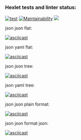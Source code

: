### Hexlet tests and linter status:

[![test](https://github.com/Helirray/python-project-lvl2/actions/workflows/github-actions-demo.yml/badge.svg)](https://github.com/Helirray/python-project-lvl2/actions/workflows/github-actions-demo.yml)
[![Maintainability](https://api.codeclimate.com/v1/badges/9f152df646c4777abc9a/maintainability)](https://codeclimate.com/github/Helirray/python-project-lvl2/maintainability)
<a href="https://codeclimate.com/github/Helirray/python-project-lvl2/test_coverage"><img src="https://api.codeclimate.com/v1/badges/9f152df646c4777abc9a/test_coverage" /></a>

json json flat:

[![asciicast](https://asciinema.org/a/NJd10EIHzbYO9YG12iT1ldhpM.svg)](https://asciinema.org/a/NJd10EIHzbYO9YG12iT1ldhpM)

json yaml flat:

[![asciicast](https://asciinema.org/a/U8z47HKGxbnbaKvwuZiQQqMDY.svg)](https://asciinema.org/a/U8z47HKGxbnbaKvwuZiQQqMDY)

json json tree:

[![asciicast](https://asciinema.org/a/x9pXu7t41ZumDpiydHh6zxHFt.svg)](https://asciinema.org/a/x9pXu7t41ZumDpiydHh6zxHFt)

json yaml tree:

[![asciicast](https://asciinema.org/a/443978.svg)](https://asciinema.org/a/443978)

json json plain format:

[![asciicast](https://asciinema.org/a/hjCUnFXfTIcBkule167X4M7hK.svg)](https://asciinema.org/a/hjCUnFXfTIcBkule167X4M7hK)

json json format json:

[![asciicast](https://asciinema.org/a/7TysbDTAg23BGAtNvM2OdJ7LC.svg)](https://asciinema.org/a/7TysbDTAg23BGAtNvM2OdJ7LC)
